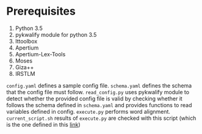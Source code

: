 # Prerequisites
1. Python 3.5
2. pykwalify module for python 3.5
3. lttoolbox
4. Apertium
5. Apertium-Lex-Tools
6. Moses
7. Giza++
8. IRSTLM

```config.yaml``` defines a sample config file.
```schema.yaml``` defines the schema that the config file must follow. 
```read_config.py``` uses pykwalify module to detect whether the provided config file is valid by checking whether it follows the schema defined in ```schema.yaml``` and provides functions to read variables defined in config.
```execute.py``` performs word alignment. 
```current_script.sh``` results of ```execute.py``` are checked with this script (which is the one defined in this [link](http://wiki.apertium.org/wiki/Learning_rules_from_parallel_and_non-parallel_corpora))
